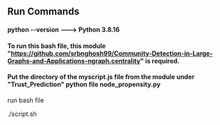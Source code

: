 ## Run Commands

#### python --version ---> Python 3.8.16


#### To run this bash file, this module "https://github.com/srbnghosh99/Community-Detection-in-Large-Graphs-and-Applications-ngraph.centrality" is required.
#### Put the directory of the myscript.js file from the module under "Trust_Prediction" python file node_propensity.py

run bash file

./script.sh
